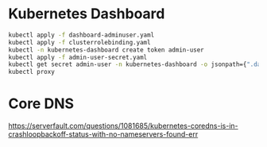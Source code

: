# Kubernetes Dashboard
```bash
kubectl apply -f dashboard-adminuser.yaml
kubectl apply -f clusterrolebinding.yaml 
kubectl -n kubernetes-dashboard create token admin-user
kubectl apply -f admin-user-secret.yaml 
kubectl get secret admin-user -n kubernetes-dashboard -o jsonpath={".data.token"} | base64 -d
kubectl proxy
```

# Core DNS
https://serverfault.com/questions/1081685/kubernetes-coredns-is-in-crashloopbackoff-status-with-no-nameservers-found-err